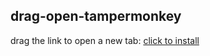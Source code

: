 ## drag-open-tampermonkey

drag the link to open a new tab: [click to install](https://github.com/ahaoboy/drag-open-tampermonkey/raw/refs/heads/main/main.user.js)
